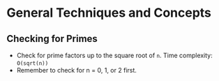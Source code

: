 # General Techniques and Concepts

## Checking for Primes
- Check for prime factors up to the square root of `n`. Time complexity: `O(sqrt(n))`
- Remember to check for n = 0, 1, or 2 first.
